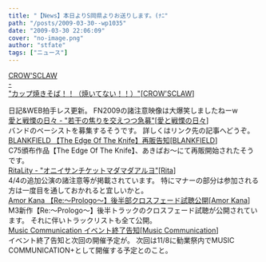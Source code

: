 ```yaml
---
title: "【News】本日よりS岡県よりお送りします。(ﾅﾆ"
path: "/posts/2009-03-30--wp1035"
date: "2009-03-30 22:06:09"
cover: "no-image.png"
author: "stfate"
tags: ["ニュース"]
---
```


<style type="text/css">
<!--
p {white-space: pre-wrap};
-->
</style>

<a class="topics" href="http://www.crowsclaw.info/2009/03/30/1108_700.php" target="_blank">CROW'SCLAW - "カップ焼きそば！！（焼いてない！！）"</a><span class="junre">[<a href="http://www.crowsclaw.info/" target="_blank">CROW'SCLAW</a>]</span>
<div class="news">日記&WEB拍手レス更新。
FN2009の諸注意映像は大爆笑しましたねーw</div>
<a class="topics" href="http://cobhc.blog40.fc2.com/" target="_blank">愛と戦慄の日々 - "若干の焦りを交えつつ急募"</a><span class="junre">[<a href="http://cobhc.blog40.fc2.com/" target="_blank">愛と戦慄の日々</a>]</span>
<div class="news">バンドのベーシストを募集するそうです。
詳しくはリンク先の記事へどうぞ。</div>
<a class="topics" href="http://blankfield.but.jp/" target="_blank">BLANKFIELD 【The Edge Of The Knife】再販告知</a><span class="junre">[<a href="http://blankfield.but.jp/" target="_blank">BLANKFIELD</a>]</span>
<div class="news">C75頒布作品【The Edge Of The Knife】、あきばお～にて再販開始されたそうです。</div>
<a class="topics" href="http://ritarita.jugem.jp/" target="_blank">RitaLity - "オニイサンチケットマダマダアルヨ"</a><span class="junre">[<a href="http://ritarita.jp/" target="_blank">Rita</a>]</span>
<div class="news">4/4の追加公演の諸注意等が掲載されています。
特にマナーの部分は参加される方は一度目を通しておかれると宜しいかと。</div>
<a class="topics" href="http://amorkana.jp/" target="_blank">Amor Kana 【Re:～Prologo～】後半部クロスフェード試聴公開</a><span class="junre">[<a href="http://amorkana.jp/" target="_blank">Amor Kana</a>]</span>
<div class="news">M3新作【Re:～Prologo～】後半トラックのクロスフェード試聴が公開されています。
それに伴いトラックリストも全て公開。</div>
<a class="topics" href="http://m-comi.birdzberth.com/#330" target="_blank">Music Communication イベント終了告知</a><span class="junre">[<a href="http://m-comi.birdzberth.com/" target="_blank">Music Communication</a>]</span>
<div class="news">イベント終了告知と次回の開催予定が。
次回は11/8に勧業祭内でMUSIC　COMMUNICATION+として開催する予定とのこと。</div>
